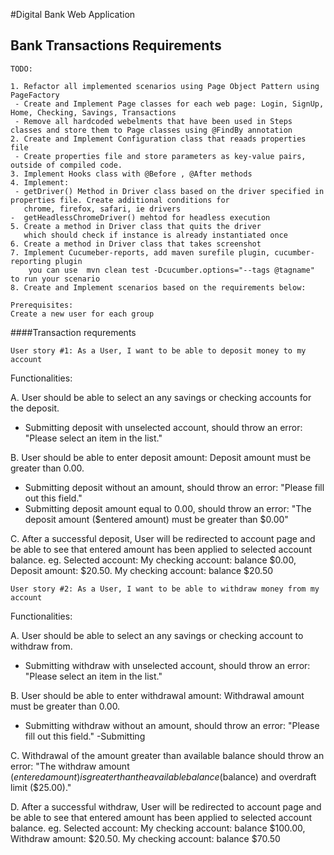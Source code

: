 
#Digital Bank Web Application
## Bank Transactions Requirements

``` 
TODO: 

1. Refactor all implemented scenarios using Page Object Pattern using PageFactory
 - Create and Implement Page classes for each web page: Login, SignUp, Home, Checking, Savings, Transactions
 - Remove all hardcoded webelments that have been used in Steps classes and store them to Page classes using @FindBy annotation
2. Create and Implement Configuration class that reaads properties file
 - Create properties file and store parameters as key-value pairs, outside of compiled code.
3. Implement Hooks class with @Before , @After methods
4. Implement: 
 - getDriver() Method in Driver class based on the driver specified in properties file. Create additional conditions for
   chrome, firefox, safari, ie drivers  
-  getHeadlessChromeDriver() mehtod for headless execution
5. Create a method in Driver class that quits the driver
   which should check if instance is already instantiated once
6. Create a method in Driver class that takes screenshot
7. Implement Cucumeber-reports, add maven surefile plugin, cucumber-reporting plugin
    you can use  mvn clean test -Dcucumber.options="--tags @tagname"  to run your scenario
8. Create and Implement scenarios based on the requirements below: 

Prerequisites: 
Create a new user for each group
```

####Transaction requrements

```
User story #1: As a User, I want to be able to deposit money to my account
```
Functionalities:

 A. User should be able to select an any savings or checking accounts for the deposit.
- Submitting deposit with unselected account, should throw an error: "Please select an item in the list."

 B. User should be able to enter deposit amount: Deposit amount must be greater than 0.00.
- Submitting deposit without an amount, should throw an error: "Please fill out this field."
- Submitting deposit amount equal to 0.00, should throw an error: "The deposit amount ($entered amount) must be greater than $0.00"
 
 C. After a successful deposit, User will be redirected to account page and be able to see that entered amount has been applied to selected account balance.
 eg. Selected account: My checking account: balance $0.00, Deposit amount: $20.50.
  My checking account: balance $20.50
    
```
User story #2: As a User, I want to be able to withdraw money from my account
```

Functionalities:

 A. User should be able to select an any savings or checking account to withdraw from.
- Submitting withdraw with unselected account, should throw an error: "Please select an item in the list."

 B. User should be able to enter withdrawal amount: Withdrawal amount must be greater than 0.00.
- Submitting withdraw without an amount, should throw an error: "Please fill out this field."
-Submitting 
 
 C. Withdrawal of the amount greater than available balance should throw an error: 
"The withdraw amount ($entered amount) is greater than the available balance ($balance) and overdraft limit ($25.00)."
 
 D. After a successful withdraw, User will be redirected to account page and be able to see that entered amount has been applied to selected account balance.
 eg. Selected account: My checking account: balance $100.00, Withdraw amount: $20.50.
  My checking account: balance $70.50
